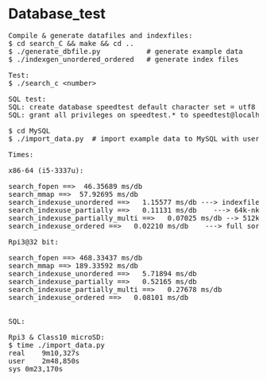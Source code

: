 # Database_test
<pre>
Compile & generate datafiles and indexfiles:
$ cd search_C && make && cd ..
$ ./generate_dbfile.py           # generate example data
$ ./indexgen_unordered_ordered   # generate index files

Test:
$ ./search_c &lt;number&gt;

SQL test:
SQL: create database speedtest default character set = utf8  default collate utf8_general_ci;
SQL: grant all privileges on speedtest.* to speedtest@localhost identified by 'spdtest';

$ cd MySQL
$ ./import_data.py  # import example data to MySQL with user:speedtest and passwd: spdtest

Times:

x86-64 (i5-3337u):

search_fopen ==>  46.35689 ms/db
search_mmap ==>  57.92695 ms/db
search_indexuse_unordered ==>   1.15577 ms/db ---> indexfile sima append
search_indexuse_partially ==>   0.11131 ms/db    ---> 64k-nként sort + vége lineár
search_indexuse_partially_multi ==>   0.07025 ms/db --> 512k+256k+128k+64k + 16960 db lineár
search_indexuse_ordered ==>   0.02210 ms/db    ---> full sort

Rpi3@32 bit:

search_fopen ==> 468.33437 ms/db
search_mmap ==> 189.33592 ms/db
search_indexuse_unordered ==>   5.71894 ms/db
search_indexuse_partially ==>   0.52165 ms/db
search_indexuse_partially_multi ==>   0.27678 ms/db
search_indexuse_ordered ==>   0.08101 ms/db


SQL:

Rpi3 & Class10 microSD:
$ time ./import_data.py 
real	9m10,327s
user	2m48,850s
sys	0m23,170s
